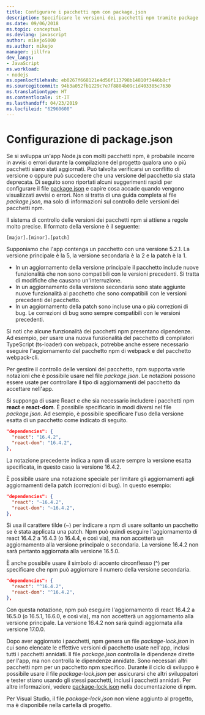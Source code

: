 ```yaml
---
title: Configurare i pacchetti npm con package.json
description: Specificare le versioni dei pacchetti npm tramite package.json
ms.date: 09/06/2018
ms.topic: conceptual
ms.devlang: javascript
author: mikejo5000
ms.author: mikejo
manager: jillfra
dev_langs:
- JavaScript
ms.workload:
- nodejs
ms.openlocfilehash: eb0267f668121e4d56f113798b14810f3446b8cf
ms.sourcegitcommit: 94b3a052fb1229c7e7f8804b09c1d403385c7630
ms.translationtype: HT
ms.contentlocale: it-IT
ms.lasthandoff: 04/23/2019
ms.locfileid: "62960608"
---
```

# <a name="packagejson-configuration"></a>Configurazione di package.json

Se si sviluppa un'app Node.js con molti pacchetti npm, è probabile incorre in avvisi o errori durante la compilazione del progetto qualora uno o più pacchetti siano stati aggiornati. Può talvolta verificarsi un conflitto di versione o oppure può succedere che una versione del pacchetto sia stata deprecata. Di seguito sono riportati alcuni suggerimenti rapidi per configurare il file [package.json](https://docs.npmjs.com/files/package.json) e capire cosa accade quando vengono visualizzati avvisi o errori. Non si tratta di una guida completa al file *package.json*, ma solo di informazioni sul controllo delle versioni dei pacchetti npm.

Il sistema di controllo delle versioni dei pacchetti npm si attiene a regole molto precise. Il formato della versione è il seguente:

    [major].[minor].[patch]

Supponiamo che l'app contenga un pacchetto con una versione 5.2.1. La versione principale è la 5, la versione secondaria è la 2 e la patch è la 1.

* In un aggiornamento della versione principale il pacchetto include nuove funzionalità che non sono compatibili con le versioni precedenti. Si tratta di modifiche che causano un'interruzione.
* In un aggiornamento della versione secondaria sono state aggiunte nuove funzionalità al pacchetto che sono compatibili con le versioni precedenti del pacchetto.
* In un aggiornamento della patch sono incluse una o più correzioni di bug. Le correzioni di bug sono sempre compatibili con le versioni precedenti.

Si noti che alcune funzionalità dei pacchetti npm presentano dipendenze. Ad esempio, per usare una nuova funzionalità del pacchetto di compilatori TypeScript (ts-loader) con webpack, potrebbe anche essere necessario eseguire l'aggiornamento del pacchetto npm di webpack e del pacchetto webpack-cli.

Per gestire il controllo delle versioni del pacchetto, npm supporta varie notazioni che è possibile usare nel file *package.json*. Le notazioni possono essere usate per controllare il tipo di aggiornamenti del pacchetto da accettare nell'app.

Si supponga di usare React e che sia necessario includere i pacchetti npm **react** e **react-dom**. È possibile specificarlo in modi diversi nel file *package.json*. Ad esempio, è possibile specificare l'uso della versione esatta di un pacchetto come indicato di seguito.

  ```json
  "dependencies": {
    "react": "16.4.2",
    "react-dom": "16.4.2",
  },
  ```

La notazione precedente indica a npm di usare sempre la versione esatta specificata, in questo caso la versione 16.4.2.

È possibile usare una notazione speciale per limitare gli aggiornamenti agli aggiornamenti della patch (correzioni di bug). In questo esempio:

  ```json
  "dependencies": {
    "react": "~16.4.2",
    "react-dom": "~16.4.2",
  },
  ```

Si usa il carattere tilde (~) per indicare a npm di usare soltanto un pacchetto se è stata applicata una patch. Npm può quindi eseguire l'aggiornamento di react 16.4.2 a 16.4.3 (o 16.4.4, e così via), ma non accetterà un aggiornamento alla versione principale o secondaria. La versione 16.4.2 non sarà pertanto aggiornata alla versione 16.5.0.

È anche possibile usare il simbolo di accento circonflesso (^) per specificare che npm può aggiornare il numero della versione secondaria.

  ```json
  "dependencies": {
    "react": "^16.4.2",
    "react-dom": "^16.4.2",
  },
  ```

Con questa notazione, npm può eseguire l'aggiornamento di react 16.4.2 a 16.5.0 (o 16.5.1, 16.6.0, e così via), ma non accetterà un aggiornamento alla versione principale. La versione 16.4.2 non sarà quindi aggiornata alla versione 17.0.0.

Dopo aver aggiornato i pacchetti, npm genera un file *package-lock.json* in cui sono elencate le effettive versioni di pacchetto usate nell'app, inclusi tutti i pacchetti annidati. Il file *package.json* controlla le dipendenze dirette per l'app, ma non controlla le dipendenze annidate. Sono necessari altri pacchetti npm per un pacchetto npm specifico. Durante il ciclo di sviluppo è possibile usare il file *package-lock.json* per assicurarsi che altri sviluppatori e tester stiano usando gli stessi pacchetti, inclusi i pacchetti annidati. Per altre informazioni, vedere [package-lock.json](https://docs.npmjs.com/files/package-lock.json) nella documentazione di npm.

Per Visual Studio, il file *package-lock.json* non viene aggiunto al progetto, ma è disponibile nella cartella di progetto.
